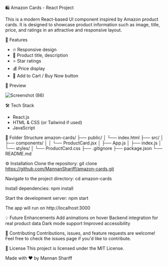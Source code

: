 🛍️ Amazon Cards - React Project

This is a modern React-based UI component inspired by Amazon product cards. It is designed to showcase product information such as image, title, price, and ratings in an attractive and responsive layout.

🚀 Features

- 🔥 Responsive design
- 📝 Product title, description
- ⭐ Star ratings
- 💰 Price display
- 🛒 Add to Cart / Buy Now button

📸 Preview

![Screenshot (86)](https://github.com/user-attachments/assets/25421f59-c217-47bd-b232-3e7b41fb5021)


🛠️ Tech Stack

- React.js
- HTML & CSS (or Tailwind if used)
- JavaScript

📁 Folder Structure
amazon-cards/
├── public/
│   └── index.html
├── src/
│   ├── components/
│   │   └── ProductCard.jsx
│   ├── App.js
│   ├── index.js
│   └── styles/
│       └── ProductCard.css
├── .gitignore
├── package.json
└── README.md

⚙️ Installation
Clone the repository:
git clone https://github.com/MannanShariff/amazon-cards.git

Navigate to the project directory:
cd amazon-cards

Install dependencies:
npm install

Start the development server:
npm start

The app will run on http://localhost:3000

💡 Future Enhancements
Add animations on hover
Backend integration for real product data
Dark mode support
Improved accessibility

🙌 Contributing
Contributions, issues, and feature requests are welcome!
Feel free to check the issues page if you'd like to contribute.

📄 License
This project is licensed under the MIT License.

Made with ❤️ by Mannan Shariff





